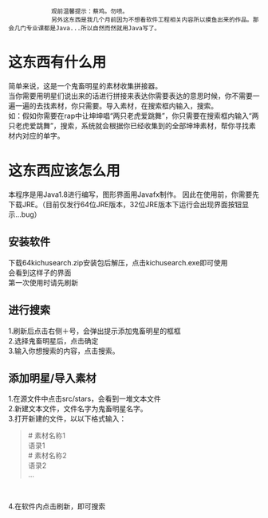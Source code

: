                 观前温馨提示：蔡鸡。勿喷。
                另外这东西是我几个月前因为不想看软件工程相关内容所以摸鱼出来的作品。那会几门专业课都是Java...所以自然而然就用Java写了。

这东西有什么用
===
简单来说，这是一个鬼畜明星的素材收集拼接器。<br>
当你需要用明星们说出来的话进行拼接来表达你需要表达的意思时候，你不需要一遍一遍的去找素材，你只需要。导入素材，在搜索框内输入，搜索。<br>
如：假如你需要在rap中让坤坤唱“两只老虎爱跳舞”，你只需要在搜索框内输入“两只老虎爱跳舞”，搜索，系统就会根据你已经收集到的全部坤坤素材，帮你寻找素材内对应的单字。<br>

这东西应该怎么用
===
本程序是用Java1.8进行编写，图形界面用Javafx制作。
因此在使用前，你需要先下载JRE。（目前仅发行64位JRE版本，32位JRE版本下运行会出现界面按钮显示...bug）


安装软件
---

下载64kichusearch.zip安装包后解压，点击kichusearch.exe即可使用<br>
会看到这样子的界面<br>
第一次使用时请先刷新<br>


进行搜索
---

1.刷新后点击右侧＋号，会弹出提示添加鬼畜明星的框框<br>
2.选择鬼畜明星后，点击确定<br>
3.输入你想搜索的内容，点击搜索。<br>


添加明星/导入素材
---

1.在源文件中点击src/stars，会看到一堆文本文件<br>
2.新建文本文件，文件名字为鬼畜明星名字。<br>
3.打开新建的文件，以以下格式输入：<br>
>\# 素材名称1<br>
>语录1<br>
>\# 素材名称2<br>
>语录2<br>
>    ...<br>
<br>

4.在软件内点击刷新，即可搜索<br>



